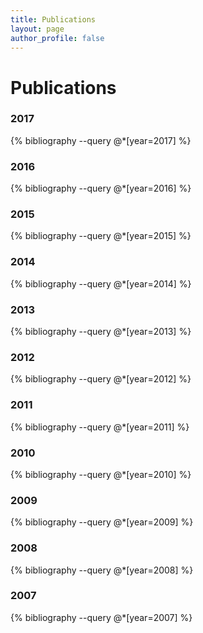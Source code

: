 ```yaml
---
title: Publications
layout: page
author_profile: false
---
```


# Publications

### 2017
{% bibliography --query @*[year=2017] %}

### 2016
{% bibliography --query @*[year=2016] %}

### 2015
{% bibliography --query @*[year=2015] %}

### 2014
{% bibliography --query @*[year=2014] %}

### 2013
{% bibliography --query @*[year=2013] %}

### 2012
{% bibliography --query @*[year=2012] %}

### 2011
{% bibliography --query @*[year=2011] %}

### 2010
{% bibliography --query @*[year=2010] %}

### 2009
{% bibliography --query @*[year=2009] %}

### 2008
{% bibliography --query @*[year=2008] %}

### 2007
{% bibliography --query @*[year=2007] %}
